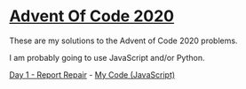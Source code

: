 # [Advent Of Code 2020](https://adventofcode.com/2020/ "adventofcode.com")

These are my solutions to the Advent of Code 2020 problems.

I am probably going to use JavaScript and/or Python.

[Day 1 - Report Repair](https://adventofcode.com/2020/day/1 "View Problem") - [My Code (JavaScript)](https://www.github.com/funnyboy-roks/AdventOfCode-2020/tree/master/Day1)
